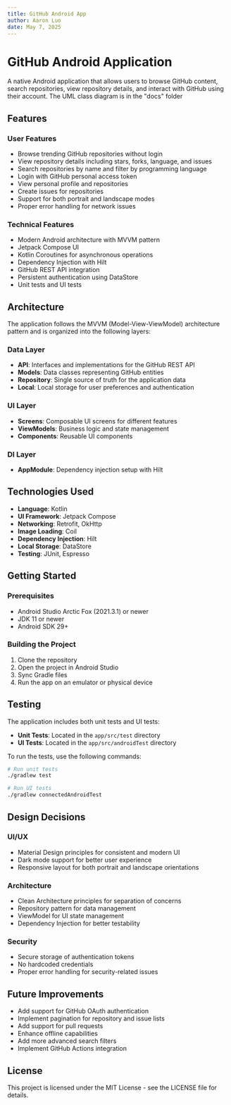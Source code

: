 ```yaml
---
title: GitHub Android App
author: Aaron Luo
date: May 7, 2025
---
```


# GitHub Android Application

A native Android application that allows users to browse GitHub content, search repositories, view repository details, and interact with GitHub using their account.
The UML class diagram is in the "docs" folder

## Features

### User Features
- Browse trending GitHub repositories without login
- View repository details including stars, forks, language, and issues
- Search repositories by name and filter by programming language
- Login with GitHub personal access token
- View personal profile and repositories
- Create issues for repositories
- Support for both portrait and landscape modes
- Proper error handling for network issues

### Technical Features
- Modern Android architecture with MVVM pattern
- Jetpack Compose UI
- Kotlin Coroutines for asynchronous operations
- Dependency Injection with Hilt
- GitHub REST API integration
- Persistent authentication using DataStore
- Unit tests and UI tests

## Architecture

The application follows the MVVM (Model-View-ViewModel) architecture pattern and is organized into the following layers:

### Data Layer
- **API**: Interfaces and implementations for the GitHub REST API
- **Models**: Data classes representing GitHub entities
- **Repository**: Single source of truth for the application data
- **Local**: Local storage for user preferences and authentication

### UI Layer
- **Screens**: Composable UI screens for different features
- **ViewModels**: Business logic and state management
- **Components**: Reusable UI components

### DI Layer
- **AppModule**: Dependency injection setup with Hilt

## Technologies Used

- **Language**: Kotlin
- **UI Framework**: Jetpack Compose
- **Networking**: Retrofit, OkHttp
- **Image Loading**: Coil
- **Dependency Injection**: Hilt
- **Local Storage**: DataStore
- **Testing**: JUnit, Espresso

## Getting Started

### Prerequisites
- Android Studio Arctic Fox (2021.3.1) or newer
- JDK 11 or newer
- Android SDK 29+

### Building the Project
1. Clone the repository
2. Open the project in Android Studio
3. Sync Gradle files
4. Run the app on an emulator or physical device

## Testing

The application includes both unit tests and UI tests:

- **Unit Tests**: Located in the `app/src/test` directory
- **UI Tests**: Located in the `app/src/androidTest` directory

To run the tests, use the following commands:

```bash
# Run unit tests
./gradlew test

# Run UI tests
./gradlew connectedAndroidTest
```

## Design Decisions

### UI/UX
- Material Design principles for consistent and modern UI
- Dark mode support for better user experience
- Responsive layout for both portrait and landscape orientations

### Architecture
- Clean Architecture principles for separation of concerns
- Repository pattern for data management
- ViewModel for UI state management
- Dependency Injection for better testability

### Security
- Secure storage of authentication tokens
- No hardcoded credentials
- Proper error handling for security-related issues

## Future Improvements

- Add support for GitHub OAuth authentication
- Implement pagination for repository and issue lists
- Add support for pull requests
- Enhance offline capabilities
- Add more advanced search filters
- Implement GitHub Actions integration

## License

This project is licensed under the MIT License - see the LICENSE file for details.
